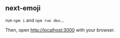 ## next-emoji

run `npm i` and `npm run dev`...

Then, open [http://localhost:3000](http://localhost:3000) with your browser.
